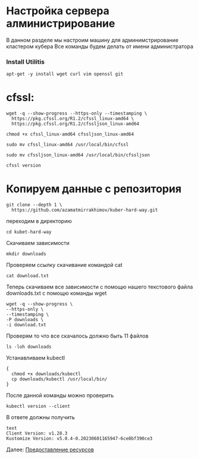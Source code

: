 # Настройка сервера алминистрирование

В данном разделе мы настроим машину для админимстрирование кластером кубера
Все команды будем делать от имени администратора
### Install Utilitis
~~~
apt-get -y install wget curl vim openssl git
~~~
# cfssl:
~~~
wget -q --show-progress --https-only --timestamping \
  https://pkg.cfssl.org/R1.2/cfssl_linux-amd64 \
  https://pkg.cfssl.org/R1.2/cfssljson_linux-amd64
~~~
~~~
chmod +x cfssl_linux-amd64 cfssljson_linux-amd64
~~~
~~~
sudo mv cfssl_linux-amd64 /usr/local/bin/cfssl
~~~
~~~
sudo mv cfssljson_linux-amd64 /usr/local/bin/cfssljson
~~~
~~~
cfssl version
~~~

# Копируем данные с репозитория
~~~
git clone --depth 1 \
  https://github.com/azamatmirrakhimov/kuber-hard-way.git
~~~
переходим в директорию
~~~
cd kubet-hard-way
~~~
Скачиваем зависимости
~~~
mkdir downloads
~~~
Проверяем ссылку скачивание командой cat 
~~~
cat download.txt
~~~
Теперь скачиваем все зависимости с помощю нашего текстового файла downloads.txt с помощю команды wget
~~~
wget -q --show-progress \
--https-only \
--timestamping \
-P downloads \
-i download.txt
~~~
Проверям то что все скачалось должно быть 11 файлов
~~~
ls -loh downloads
~~~
Устанавливаем kubectl
~~~
{
  chmod +x downloads/kubectl
  cp downloads/kubectl /usr/local/bin/
}
~~~
После данной команды можно проверить
~~~
kubectl version --client
~~~
В ответе должны получить 
~~~
text
Client Version: v1.28.3
Kustomize Version: v5.0.4-0.20230601165947-6ce0bf390ce3
~~~
Далее: [Предоставление ресурсов](03-compute-resources.md)
